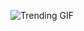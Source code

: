 
<!-- GIF_SECTION -->
![Trending GIF](https://media2.giphy.com/media/v1.Y2lkPThiYjIxNzcyOG85cWF3eTdxeXkzNHJ1bzg4N2l5YjUwbDVxYzE5c2NvY2Nyd2x4eiZlcD12MV9naWZzX3NlYXJjaCZjdD1n/YYKoJL28YtscdUTGWA/giphy.gif)
<!-- END_GIF_SECTION -->
